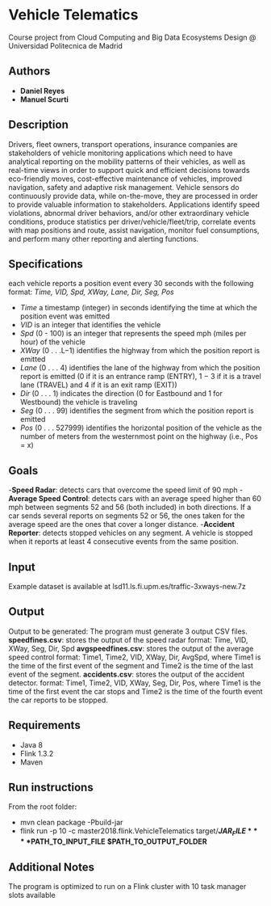 # Vehicle Telematics
Course project from Cloud Computing and Big Data Ecosystems Design @ Universidad Politecnica de Madrid 

## Authors
- **Daniel Reyes**
- **Manuel Scurti**

## Description
Drivers, fleet owners, transport operations, insurance companies are stakeholders of
vehicle monitoring applications which need to have analytical reporting on the mobility patterns of their
vehicles, as well as real-time views in order to support quick and efficient decisions towards eco-friendly
moves, cost-effective maintenance of vehicles, improved navigation, safety and adaptive risk
management.
Vehicle sensors do continuously provide data, while on-the-move, they are processed in order to
provide valuable information to stakeholders. Applications identify speed violations, abnormal driver
behaviors, and/or other extraordinary vehicle conditions, produce statistics per driver/vehicle/fleet/trip,
correlate events with map positions and route, assist navigation, monitor fuel consumptions, and
perform many other reporting and alerting functions.

## Specifications
each vehicle reports a position event every 30 seconds with the following format: 
	*Time, VID, Spd, XWay, Lane, Dir, Seg, Pos*

- *Time* a timestamp (integer) in seconds identifying the time at which the position event was emitted
- *VID* is an integer that identifies the vehicle
- *Spd* (0 - 100) is an integer that represents the speed mph (miles per hour) of the vehicle
- *XWay* (0 . . .L−1) identifies the highway from which the position report is emitted
- *Lane* (0 . . . 4) identifies the lane of the highway from which the position report is emitted (0 if it is an entrance ramp (ENTRY), 1 − 3 if it is a travel lane (TRAVEL) and 4 if it is an exit ramp (EXIT))
- *Dir* (0 . . . 1) indicates the direction (0 for Eastbound and 1 for Westbound) the vehicle is traveling
- *Seg* (0 . . . 99) identifies the segment from which the position report is emitted
- *Pos* (0 . . . 527999) identifies the horizontal position of the vehicle as the number of meters from the
westernmost point on the highway (i.e., Pos = x)

## Goals
-**Speed Radar**: detects cars that overcome the speed limit of 90 mph
-**Average Speed Control**: detects cars with an average speed higher than 60 mph between
segments 52 and 56 (both included) in both directions. If a car sends several reports on
segments 52 or 56, the ones taken for the average speed are the ones that cover a longer
distance.
-**Accident Reporter**: detects stopped vehicles on any segment. A vehicle is stopped when it
reports at least 4 consecutive events from the same position.

## Input
Example dataset is available at lsd11.ls.fi.upm.es/traffic-3xways-new.7z

## Output
Output to be generated:
The program must generate 3 output CSV files.
**speedfines.csv**: stores the output of the speed radar
	format: Time, VID, XWay, Seg, Dir, Spd
**avgspeedfines.csv**: stores the output of the average speed control
	format: Time1, Time2, VID, XWay, Dir, AvgSpd, where Time1 is the time of the first event
of the segment and Time2 is the time of the last event of the segment.
**accidents.csv**: stores the output of the accident detector.
	format: Time1, Time2, VID, XWay, Seg, Dir, Pos, where Time1 is the time of the first
event the car stops and Time2 is the time of the fourth event the car reports to be
stopped.

## Requirements
- Java 8
- Flink 1.3.2
- Maven

## Run instructions
From the root folder:
- mvn clean package -Pbuild-jar
- flink run -p 10 -c master2018.flink.VehicleTelematics target/**$JAR_FILE** **$PATH_TO_INPUT_FILE** **$PATH_TO_OUTPUT_FOLDER**

## Additional Notes 
The program is optimized to run on a Flink cluster with 10 task manager slots available